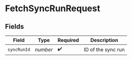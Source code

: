 # FetchSyncRunRequest


## Fields

| Field              | Type               | Required           | Description        |
| ------------------ | ------------------ | ------------------ | ------------------ |
| `syncRunId`        | *number*           | :heavy_check_mark: | ID of the sync run |